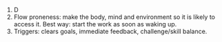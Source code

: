1. D
2. Flow proneness: make the body, mind and environment so it is likely to access it. Best way: start the work as soon as waking up.
3. Triggers: clears goals, immediate feedback, challenge/skill balance.